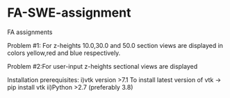 # FA-SWE-assignment
FA assignments


Problem #1: For z-heights 10.0,30.0 and 50.0 section views are displayed in colors yellow,red and blue respectively.

Problem #2:For user-input z-heights sectional views are displayed

Installation prerequisites:
 i)vtk version >7.1
   To install latest version of vtk -> pip install vtk
 ii)Python >2.7 (preferably 3.8)
 
 
 
 
 
